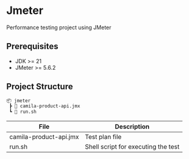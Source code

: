 # Jmeter

Performance testing project using JMeter

## Prerequisites

* JDK >= 21
* JMeter >= 5.6.2

## Project Structure

```txt
📦 jmeter
 ┣ 📜 camila-product-api.jmx
 ┗ 📜 run.sh
```

| File                   | Description                         |
|------------------------|-------------------------------------|
| camila-product-api.jmx | Test plan file                      |
| run.sh                 | Shell script for executing the test |
